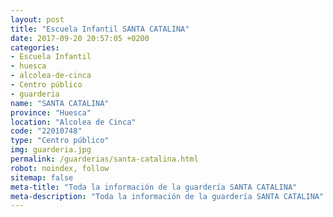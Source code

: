 ```yaml
---
layout: post
title: "Escuela Infantil SANTA CATALINA"
date: 2017-09-20 20:57:05 +0200
categories:
- Escuela Infantil
- huesca
- alcolea-de-cinca
- Centro público
- guarderia
name: "SANTA CATALINA"
province: "Huesca"
location: "Alcolea de Cinca"
code: "22010748"
type: "Centro público"
img: guarderia.jpg
permalink: /guarderias/santa-catalina.html
robot: noindex, follow
sitemap: false
meta-title: "Toda la información de la guardería SANTA CATALINA"
meta-description: "Toda la información de la guardería SANTA CATALINA"
---
```


